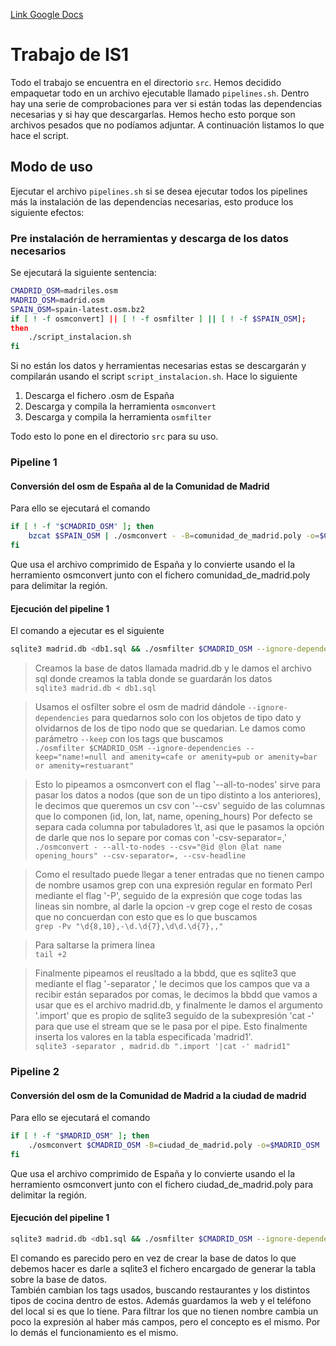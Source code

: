 [Link Google Docs](https://docs.google.com/document/d/106bLMDqN1KPrlgiZEjGhWJ1xxfNO6nOeXhRHYjSrWlQ/edit)

# Trabajo de IS1

Todo el trabajo se encuentra en el directorio `src`. Hemos decidido empaquetar todo en un archivo ejecutable llamado
`pipelines.sh`. Dentro hay una serie de comprobaciones para ver si están todas las dependencias necesarias y si hay que descargarlas. Hemos hecho esto porque son archivos pesados que no podíamos adjuntar. A continuación listamos lo que hace el script.

## Modo de uso

Ejecutar el archivo `pipelines.sh` si se desea ejecutar todos los pipelines más la instalación de las dependencias necesarias, esto produce los siguiente efectos:

### Pre instalación de herramientas y descarga de los datos necesarios

Se ejecutará la siguiente sentencia:

```bash
CMADRID_OSM=madriles.osm
MADRID_OSM=madrid.osm
SPAIN_OSM=spain-latest.osm.bz2
if [ ! -f osmconvert] || [ ! -f osmfilter ] || [ ! -f $SPAIN_OSM]; 
then
    ./script_instalacion.sh
fi
```

Si no están los datos y herramientas necesarias estas se descargarán y compilarán usando el script `script_instalacion.sh`. Hace lo siguiente

1. Descarga el fichero .osm de España
2. Descarga y compila la herramienta `osmconvert`
3. Descarga y compila la herramienta `osmfilter`  

Todo esto lo pone en el directorio `src` para su uso.

### Pipeline 1

#### Conversión del osm de España al de la Comunidad de Madrid

Para ello se ejecutará el comando

```bash
if [ ! -f "$CMADRID_OSM" ]; then
    bzcat $SPAIN_OSM | ./osmconvert - -B=comunidad_de_madrid.poly -o=$CMADRID_OSM
fi
```

Que usa el archivo comprimido de España y lo convierte usando el la herramiento osmconvert junto con el fichero comunidad_de_madrid.poly para delimitar la región.

#### Ejecución del pipeline 1

El comando a ejecutar es el siguiente

```bash
sqlite3 madrid.db <db1.sql && ./osmfilter $CMADRID_OSM --ignore-dependencies --keep="amenity=cafe or amenity=pub or amenity=bar or amenity=restuarant" | ./osmconvert - --all-to-nodes --csv="@id @lon @lat name opening_hours" --csv-separator=, --csv-headline | grep -Pv "\d{8,10},-\d.\d{7},\d\d.\d{7},," | tail +2 | sqlite3 -separator , madrid.db ".import '|cat -' madrid1"
```

>Creamos la base de datos llamada madrid.db y le damos el archivo sql donde creamos la tabla donde se guardarán los datos  
>`sqlite3 madrid.db < db1.sql`

> Usamos el osfilter sobre el osm de madrid dándole `--ignore-dependencies` para quedarnos solo con los objetos de tipo dato
> y olvidarnos de los de tipo nodo que se quedarian.  Le damos como parámetro `--keep` con los tags que buscamos  
>`./osmfilter $CMADRID_OSM --ignore-dependencies --keep="name!=null and amenity=cafe or amenity=pub or amenity=bar or amenity=restuarant"`

> Esto lo pipeamos a osmconvert con el flag '--all-to-nodes' sirve para pasar los datos a nodos (que son de un tipo distinto a los anteriores),
> le decimos que queremos un csv con '--csv' seguido de las columnas que lo componen (id, lon, lat, name, opening_hours)
> Por defecto se separa cada columna por tabuladores \t, asi que le pasamos la opción de darle que nos lo separe por comas con '-csv-separator=,'  
> `./osmconvert - --all-to-nodes --csv="@id @lon @lat name opening_hours" --csv-separator=, --csv-headline`

> Como el resultado puede llegar a tener entradas que no tienen campo de nombre usamos grep con una expresión regular en formato Perl mediante el
> flag '-P', seguido de la expresión que coge todas las lineas sin nombre, al darle la opcion -v grep coge el resto de cosas que no concuerdan con esto
> que es lo que buscamos  
> `grep -Pv "\d{8,10},-\d.\d{7},\d\d.\d{7},,"`

> Para saltarse la primera línea  
> `tail +2`

> Finalmente pipeamos el reusltado a la bbdd, que es sqlite3 que mediante el flag '-separator ,' le decimos que los campos que va a recibir están separados por comas, le decimos la bbdd que vamos a usar que es el archivo madrid.db, y finalmente le damos el argumento '.import' que es propio de sqlite3 seguido de la subexpresión 'cat -' para que use el stream que se le pasa por el pipe. Esto finalmente inserta los valores en la tabla especificada 'madrid1'.  
`sqlite3 -separator , madrid.db ".import '|cat -' madrid1"`

### Pipeline 2

#### Conversión del osm de la Comunidad de Madrid a la ciudad de madrid

Para ello se ejecutará el comando

```bash
if [ ! -f "$MADRID_OSM" ]; then
    ./osmconvert $CMADRID_OSM -B=ciudad_de_madrid.poly -o=$MADRID_OSM
fi
```

Que usa el archivo comprimido de España y lo convierte usando el la herramiento osmconvert junto con el fichero ciudad_de_madrid.poly para delimitar la región.

#### Ejecución del pipeline 1

```bash
sqlite3 madrid.db <db1.sql && ./osmfilter $CMADRID_OSM --ignore-dependencies --keep="amenity=cafe or amenity=pub or amenity=bar or amenity=restuarant" | ./osmconvert - --all-to-nodes --csv="@id @lon @lat name opening_hours" --csv-separator=, --csv-headline | grep -Pv "\d{8,10},-\d.\d{7},\d\d.\d{7},," | tail +2 | sqlite3 -separator , madrid.db ".import '|cat -' madrid1"
```

El comando es parecido pero en vez de crear la base de datos lo que debemos hacer es darle a sqlite3 el fichero encargado de generar la tabla sobre la base de datos.  
También cambian los tags usados, buscando restaurantes y los distintos tipos de cocina dentro de estos. Además guardamos la web y el teléfono del local si es que lo tiene. Para filtrar los que no tienen nombre cambia un poco la expresión al haber más campos, pero el concepto es el mismo.
Por lo demás el funcionamiento es el mismo.
